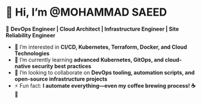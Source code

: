 # 👋 Hi, I’m @MOHAMMAD SAEED

🚀 **DevOps Engineer | Cloud Architect | Infrastructure Engineer | Site Reliability Engineer**  

- 👀 I’m interested in **CI/CD, Kubernetes, Terraform, Docker, and Cloud Technologies**  
- 🌱 I’m currently learning **advanced Kubernetes, GitOps, and cloud-native security best practices**   
- 💞️ I’m looking to collaborate on **DevOps tooling, automation scripts, and open-source infrastructure projects**    
- ⚡ Fun fact: **I automate everything—even my coffee brewing process! ☕🤖**  

<!---
darkcoder43/darkcoder43 is a ✨ special ✨ repository because its `README.md` (this file) appears on your GitHub profile.
You can click the Preview link to take a look at your changes.
--->  
